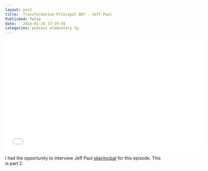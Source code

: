 ```yaml
---
layout: post
title:  Transformative Principal 007 - Jeff Paul
Published: false
date:   2014-01-19 17:19:39
categories: podcast elementary tp
---
```

<iframe style="border: none" src="//html5-player.libsyn.com/embed/episode/id/2627388/height/360/width/640/theme/standard/direction/no/autoplay/no/autonext/no/thumbnail/yes/preload/no/no_addthis/no/" height="360" width="640" scrolling="no"  allowfullscreen webkitallowfullscreen mozallowfullscreen oallowfullscreen msallowfullscreen></iframe>

I had the opportunity to interview Jeff Paul [okprincipal](http://twitter.com/okprincipal) for this episode. This is part 2. 
